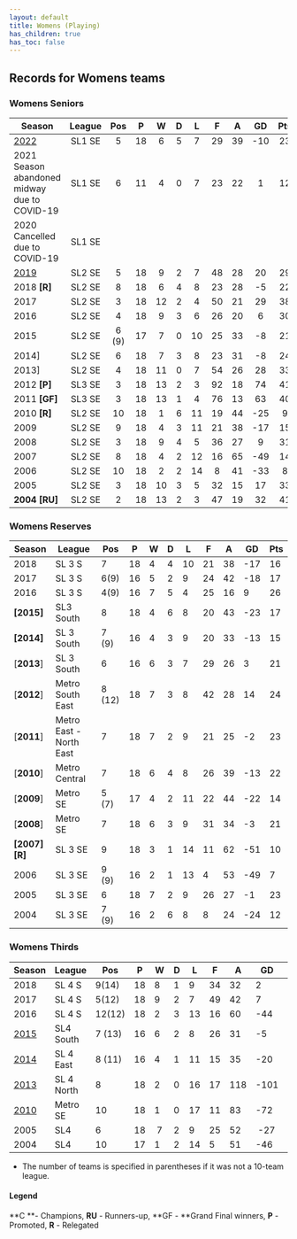 ```yaml
---
layout: default
title: Womens (Playing)
has_children: true
has_toc: false
---
```


## Records for Womens teams

### Womens Seniors

| Season                                          | League |  Pos  |  P  |  W  |  D  |  L  |  F  |  A  |  GD  | Pts |
|-------------------------------------------------|:------:|:-----:|:---:|:---:|:---:|:---:|:---:|:---:|:----:|:---:|
| [2022](2022/2022-womens-1sts.md)                | SL1 SE |   5   | 18  |  6  |  5  |  7  | 29  | 39  | -10  | 23  |
| 2021<br>Season abandoned midway due to COVID-19 | SL1 SE |   6   | 11  |  4  |  0  |  7  | 23  | 22  |  1   | 12  |
| 2020<br>Cancelled due to COVID-19               | SL1 SE |      
| [2019](2019/2019-womens-1sts.md)                | SL2 SE |   5   | 18  | 	9  | 	2  | 	7  | 	48 | 	28 | 	20	 | 29  |
| 2018 **[R]**                                    | SL2 SE |   8   | 18  | 	6  | 	4  | 	8  | 	23 | 	28 | 	-5	 | 22  |
| 2017                                            | SL2 SE |   3   | 18  | 	12 | 	2  | 	4  | 	50 | 	21 | 	29	 | 38  |
| 2016                                            | SL2 SE |   4   | 18  |  9  |  3  |  6  | 26  | 20  |  6   | 30  |
| 2015                                            | SL2 SE | 6 (9) | 17  |  7  |  0  | 10  | 25  | 33  |  -8  | 21  |
| 2014]                                           | SL2 SE |   6   | 18  |  7  |  3  |  8  | 23  | 31  |  -8  | 24  |
| 2013]                                           | SL2 SE |   4   | 18  | 11  |  0  |  7  | 54  | 26  |  28  | 33  |
| 2012 **[P]**                                    | SL3 SE |   3   | 18  | 13  |  2  |  3  | 92  | 18  |  74  | 41  |
| 2011 **[GF]**                                   | SL3 SE |   3   | 18  | 13  |  1  |  4  | 76  | 13  |  63  | 40  |
| 2010 **[R]**                                    | SL2 SE |  10   | 18  |  1  |  6  | 11  | 19  | 44  | -25  |  9  |
| 2009                                            | SL2 SE |   9   | 18  |  4  |  3  | 11  | 21  | 38  | -17  | 15  |
| 2008                                            | SL2 SE |   3   | 18  |  9  |  4  |  5  | 36  | 27  |  9   | 31  |
| 2007                                            | SL2 SE |   8   | 18  |  4  |  2  | 12  | 16  | 65  | -49  | 14  |
| 2006                                            | SL2 SE |  10   | 18  |  2  |  2  | 14  |  8  | 41  | -33  |  8  |
| 2005                                            | SL2 SE |   3   | 18  | 10  |  3  |  5  | 32  | 15  |  17  | 33  |
| **2004 [RU]**                                   | SL2 SE |   2   | 18  | 13  |  2  |  3  | 47  | 19  |  32  | 41  |


### Womens Reserves

| Season   | League | Pos   | P  | W  | D  | L  | F  | A  | GD   | Pts |
| -------- | ------ | ----- | --- | --- | --- | --- | --- | --- | ---- | --- |
| 2018     | SL 3 S | 7     | 18 | 4  | 4  | 10 | 21 | 38 | -17  | 16  |
| 2017     | SL 3 S | 6(9)  | 16 | 5  | 2  | 9  | 24 | 42 | -18  | 17  |
| 2016     | SL 3 S | 4(9)  | 16 | 7  | 5  | 4  | 25 | 16 | 9    | 26  |
| **[2015]** | SL3 South | 8 | 18 | 4 | 6 | 8 | 20 | 43 | -23 | 17 |
| **[2014]** | SL 3 South | 7 (9) | 16 | 4 | 3 | 9 | 20 | 33 | -13 | 15 |
| [**2013**] | SL 3 South | 6 | 16 | 6 | 3 | 7 | 29 | 26 | 3 | 21 |
| [**2012**] | Metro South East | 8 (12) | 18 | 7 | 3 | 8 | 42 | 28 | 14 | 24 |
| [**2011**] | Metro East - North East | 7 | 18 | 7 | 2 | 9 | 21 | 25 | -2 | 23 |
| [**2010**] | Metro Central | 7 | 18 | 6 | 4 | 8 | 26 | 39 | -13 | 22 |
| [**2009**] | Metro SE | 5 (7) | 17 | 4 | 2 | 11 | 22 | 44 | -22 | 14 |
| [**2008**] | Metro SE | 7 | 18 | 6 | 3 | 9 | 31 | 34 | -3 | 21 |
| **[2007][R]** | SL 3 SE | 9 | 18 | 3 | 1 | 14 | 11 | 62 | -51 | 10 |
| 2006 | SL 3 SE | 9 (9) | 16 | 2 | 1 | 13 | 4 | 53 | -49 | 7 |
| 2005 | SL 3 SE | 6 | 18 | 7 | 2 | 9 | 26 | 27 | -1 | 23 |
| 2004 | SL 3 SE | 7 (9) | 16 | 2 | 6 | 8 | 8 | 24 | -24 | 12 |

### Womens Thirds

| Season   | League | Pos   | P  | W  | D  | L  | F  | A  | GD   | Pts |
| -------- | ------ | ----- | --- | --- | --- | --- | --- | --- | ---- | --- |
| 2018     | SL 4 S | 9(14) | 18 | 8  | 1  | 9  | 34 | 32 | 2    | 25  |
| 2017     | SL 4 S | 5(12) | 18 | 9  | 2  | 7  | 49 | 42 | 7    | 29  |
| 2016     | SL 4 S | 12(12)| 18 | 2  | 3  | 13 | 16 | 60 | -44  | 9   |
| [2015](http://www.monashunisoccer.org/en/the-club/history/results-history---women/2015.html?start=2) | SL4 South | 7 (13) | 16 | 6 | 2 | 8 | 26 | 31 | -5 | 20 |
| [2014](http://www.monashunisoccer.org/en/31-Club/History/537-2014-womens-results.html) | SL 4 East | 8 (11) | 16 | 4 | 1 | 11 | 15 | 35 | -20 | 13 |
| [2013](http://www.monashunisoccer.org/en/the-club/history/results-history---women/31-Club/History/509-2013-women-s-results.html?start=2) | SL 4 North | 8 | 18 | 2 | 0 | 16 | 17 | 118 | -101 | 6 |
| [2010](http://www.monashunisoccer.org/the-club/history/results-history---women.html?id=390&lang=en&limit=1&start=2) | Metro SE | 10 | 18 | 1 | 0 | 17 | 11 | 83 | -72 | 3 |
| 2005  | SL4 | 6 | 18 |  7  | 2 | 9 | 25 | 52 |  -27 | 23 |
| 2004  | SL4 | 10 | 17 | 1 | 2 | 14 | 5 | 51 | -46 | 5 |

* The number of teams is specified in parentheses if it was not a 10-team league.

#### Legend

**C **- Champions, **RU** - Runners-up, **GF - **Grand Final winners, **P** - Promoted, **R** - Relegated
